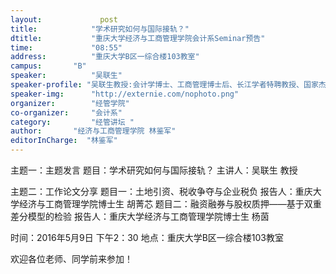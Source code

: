```yaml
---
layout: 			post
title:       	  "学术研究如何与国际接轨？"
dtitle:      	  "重庆大学经济与工商管理学院会计系Seminar预告"
time: 		  	  "08:55"
address:	  	  "重庆大学B区一综合楼103教室"
campus:	  	  "B"
speaker:	   	  "吴联生"
speaker-profile: "吴联生教授:会计学博士、工商管理博士后、长江学者特聘教授、国家杰出青年基金获得者，享受国务院特殊政府津贴；现为北京大学光华管理学院教授、副院长、博士生导师、博士后合作导师；目前主要研究会计规则与盈余管理、公司治理与公司财务行为；已在The Accounting Review、Information Systems Research、Journal of Banking and Finance、Journal of Accounting and Public Policy等国际权威期刊和《中国社会科学》《经济研究》《管理世界》《会计研究》《审计研究》等国内权威期刊上发表论文数十篇，出版专著3部，主持国家社会科学基金项目、国家自然科学基金项目、教育部人文社会科学项目等共6项；著作曾获得北京市第九届哲学社会科学优秀成果一等奖，学术论文曾获美国管理学年会(AOM)最佳论文奖、中国中青年财务成本研究会第四届“天健杯”优秀科研成果论文类特等奖、中国会计学会年度优秀论文奖以及中国会计学会财务成本分会“学术创新奖”等；获得霍英东教育基金会第十届高等院校青年教师奖，入选教育部“新世纪优秀人才支持计划”；在教学方面，先后获北京大学教学优秀奖和北京大学树仁奖教金。"
speaker-img:	  "http://externie.com/nophoto.png"
organizer:		  "经管学院"
co-organizer:	  "会计系"
category:		  "经管讲坛 "
author:		  "经济与工商管理学院 林鉴军"
editorInCharge:  "林鉴军"
---
```

主题一：主题发言
  题目：学术研究如何与国际接轨？
  主讲人：吴联生 教授
  
  主题二：工作论文分享
  题目一：土地引资、税收争夺与企业税负
  报告人：重庆大学经济与工商管理学院博士生 胡菁芯
  题目二：融资融券与股权质押——基于双重差分模型的检验
  报告人：重庆大学经济与工商管理学院博士生 杨茵
  
  时间：2016年5月9日 下午2：30
  地点：重庆大学B区一综合楼103教室
  
  欢迎各位老师、同学前来参加！
